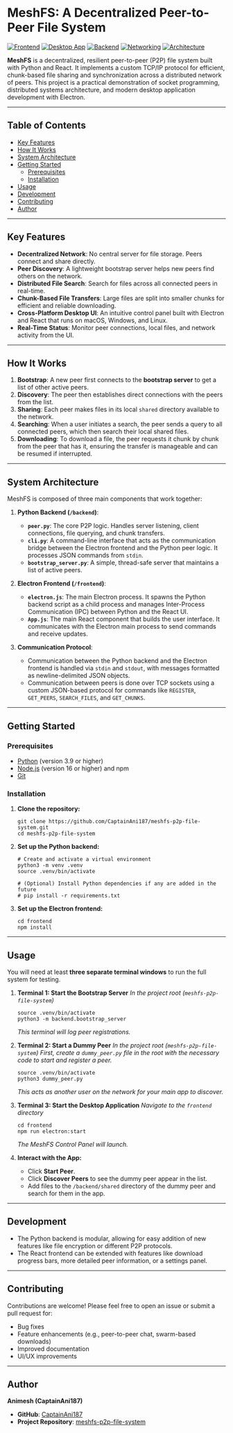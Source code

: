 # MeshFS: A Decentralized Peer-to-Peer File System

[![Frontend](https://img.shields.io/badge/Frontend-React-61DAFB?logo=react&logoColor=white)](https://reactjs.org/)
[![Desktop App](https://img.shields.io/badge/Desktop-Electron-47848F?logo=electron&logoColor=white)](https://electronjs.org/)
[![Backend](https://img.shields.io/badge/Backend-Python-3776AB?logo=python&logoColor=white)](https://www.python.org/)
[![Networking](https://img.shields.io/badge/Protocol-TCP%2FIP-FF6B6B)](https://en.wikipedia.org/wiki/Internet_protocol_suite)
[![Architecture](https://img.shields.io/badge/Architecture-P2P-4ECDC4)](https://en.wikipedia.org/wiki/Peer-to-peer)

**MeshFS** is a decentralized, resilient peer-to-peer (P2P) file system built with Python and React. It implements a custom TCP/IP protocol for efficient, chunk-based file sharing and synchronization across a distributed network of peers. This project is a practical demonstration of socket programming, distributed systems architecture, and modern desktop application development with Electron.

---

## Table of Contents

- [Key Features](#key-features)
- [How It Works](#how-it-works)
- [System Architecture](#system-architecture)
- [Getting Started](#getting-started)
  - [Prerequisites](#prerequisites)
  - [Installation](#installation)
- [Usage](#usage)
- [Development](#development)
- [Contributing](#contributing)
- [Author](#author)

---

## Key Features

- **Decentralized Network**: No central server for file storage. Peers connect and share directly.
- **Peer Discovery**: A lightweight bootstrap server helps new peers find others on the network.
- **Distributed File Search**: Search for files across all connected peers in real-time.
- **Chunk-Based File Transfers**: Large files are split into smaller chunks for efficient and reliable downloading.
- **Cross-Platform Desktop UI**: An intuitive control panel built with Electron and React that runs on macOS, Windows, and Linux.
- **Real-Time Status**: Monitor peer connections, local files, and network activity from the UI.

---

## How It Works

1.  **Bootstrap**: A new peer first connects to the **bootstrap server** to get a list of other active peers.
2.  **Discovery**: The peer then establishes direct connections with the peers from the list.
3.  **Sharing**: Each peer makes files in its local `shared` directory available to the network.
4.  **Searching**: When a user initiates a search, the peer sends a query to all connected peers, which then search their local shared files.
5.  **Downloading**: To download a file, the peer requests it chunk by chunk from the peer that has it, ensuring the transfer is manageable and can be resumed if interrupted.

---

## System Architecture

MeshFS is composed of three main components that work together:

1.  **Python Backend (`/backend`)**:
    *   **`peer.py`**: The core P2P logic. Handles server listening, client connections, file querying, and chunk transfers.
    - **`cli.py`**: A command-line interface that acts as the communication bridge between the Electron frontend and the Python peer logic. It processes JSON commands from `stdin`.
    *   **`bootstrap_server.py`**: A simple, thread-safe server that maintains a list of active peers.

2.  **Electron Frontend (`/frontend`)**:
    *   **`electron.js`**: The main Electron process. It spawns the Python backend script as a child process and manages Inter-Process Communication (IPC) between Python and the React UI.
    *   **`App.js`**: The main React component that builds the user interface. It communicates with the Electron main process to send commands and receive updates.

3.  **Communication Protocol**:
    *   Communication between the Python backend and the Electron frontend is handled via `stdin` and `stdout`, with messages formatted as newline-delimited JSON objects.
    *   Communication between peers is done over TCP sockets using a custom JSON-based protocol for commands like `REGISTER`, `GET_PEERS`, `SEARCH_FILES`, and `GET_CHUNKS`.

---

## Getting Started

### Prerequisites

-   [Python](https://www.python.org/downloads/) (version 3.9 or higher)
-   [Node.js](https://nodejs.org/) (version 16 or higher) and npm
-   [Git](https://git-scm.com/)

### Installation

1.  **Clone the repository:**
    ```
    git clone https://github.com/CaptainAni187/meshfs-p2p-file-system.git
    cd meshfs-p2p-file-system
    ```

2.  **Set up the Python backend:**
    ```
    # Create and activate a virtual environment
    python3 -m venv .venv
    source .venv/bin/activate

    # (Optional) Install Python dependencies if any are added in the future
    # pip install -r requirements.txt 
    ```

3.  **Set up the Electron frontend:**
    ```
    cd frontend
    npm install
    ```

---

## Usage

You will need at least **three separate terminal windows** to run the full system for testing.

1.  **Terminal 1: Start the Bootstrap Server**
    *In the project root (`meshfs-p2p-file-system`)*
    ```
    source .venv/bin/activate
    python3 -m backend.bootstrap_server
    ```
    *This terminal will log peer registrations.*

2.  **Terminal 2: Start a Dummy Peer**
    *In the project root (`meshfs-p2p-file-system`)*
    *First, create a `dummy_peer.py` file in the root with the necessary code to start and register a peer.*
    ```
    source .venv/bin/activate
    python3 dummy_peer.py
    ```
    *This acts as another user on the network for your main app to discover.*

3.  **Terminal 3: Start the Desktop Application**
    *Navigate to the `frontend` directory*
    ```
    cd frontend
    npm run electron:start
    ```
    *The MeshFS Control Panel will launch.*

4.  **Interact with the App:**
    - Click **Start Peer**.
    - Click **Discover Peers** to see the dummy peer appear in the list.
    - Add files to the `/backend/shared` directory of the dummy peer and search for them in the app.

---

## Development

-   The Python backend is modular, allowing for easy addition of new features like file encryption or different P2P protocols.
-   The React frontend can be extended with features like download progress bars, more detailed peer information, or a settings panel.

---

## Contributing

Contributions are welcome! Please feel free to open an issue or submit a pull request for:
-   Bug fixes
-   Feature enhancements (e.g., peer-to-peer chat, swarm-based downloads)
-   Improved documentation
-   UI/UX improvements

---

## Author

**Animesh (CaptainAni187)**
-   **GitHub**: [CaptainAni187](https://github.com/CaptainAni187)
-   **Project Repository**: [meshfs-p2p-file-system](https://github.com/CaptainAni187/meshfs-p2p-file-system)
